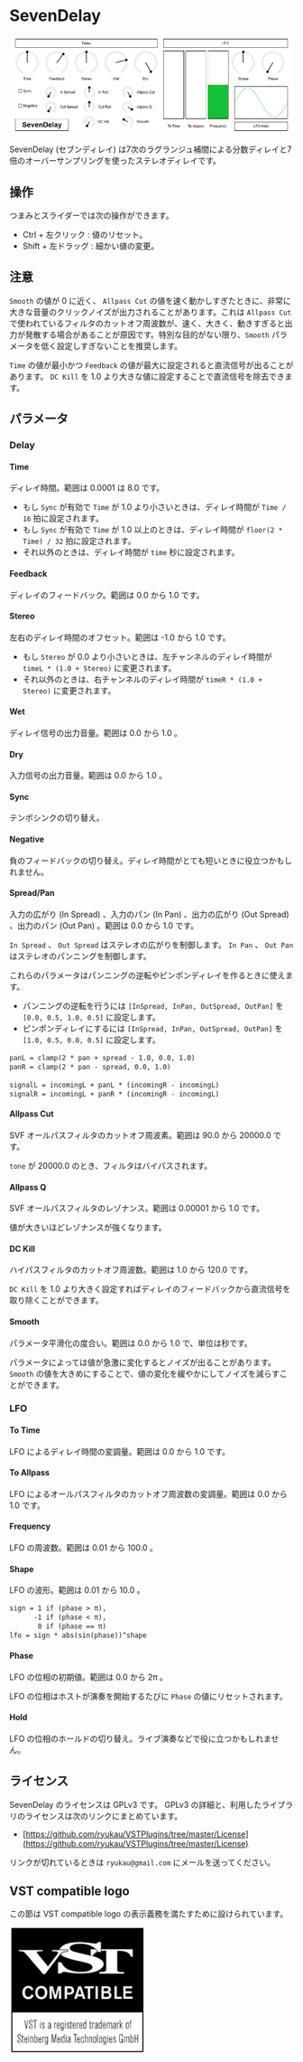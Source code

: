# SevenDelay

![](img/sevendelay.png)

SevenDelay (セブンディレイ) は7次のラグランジュ補間による分数ディレイと7倍のオーバーサンプリングを使ったステレオディレイです。

## 操作
つまみとスライダーでは次の操作ができます。

- Ctrl + 左クリック : 値のリセット。
- Shift + 左ドラッグ : 細かい値の変更。

## 注意
`Smooth` の値が 0 に近く、 `Allpass Cut` の値を速く動かしすぎたときに、非常に大きな音量のクリックノイズが出力されることがあります。これは `Allpass Cut` で使われているフィルタのカットオフ周波数が、速く、大きく、動きすぎると出力が発散する場合があることが原因です。特別な目的がない限り、`Smooth` パラメータを低く設定しすぎないことを推奨します。

`Time` の値が最小かつ `Feedback` の値が最大に設定されると直流信号が出ることがあります。 `DC Kill` を 1.0 より大きな値に設定することで直流信号を除去できます。

## パラメータ
### Delay
#### Time
ディレイ時間。範囲は 0.0001 は 8.0 です。

- もし `Sync` が有効で `Time` が 1.0 より小さいときは、ディレイ時間が `Time / 16` 拍に設定されます。
- もし `Sync` が有効で `Time` が 1.0 以上のときは、ディレイ時間が `floor(2 * Time) / 32` 拍に設定されます。
- それ以外のときは、ディレイ時間が `time` 秒に設定されます。

#### Feedback
ディレイのフィードバック。範囲は 0.0 から 1.0 です。

#### Stereo
左右のディレイ時間のオフセット。範囲は -1.0 から 1.0 です。

- もし `Stereo` が 0.0 より小さいときは、左チャンネルのディレイ時間が `timeL * (1.0 + Stereo)` に変更されます。
- それ以外のときは、右チャンネルのディレイ時間が `timeR * (1.0 + Stereo)` に変更されます。

#### Wet
ディレイ信号の出力音量。範囲は 0.0 から 1.0 。

#### Dry
入力信号の出力音量。範囲は 0.0 から 1.0 。

#### Sync
テンポシンクの切り替え。

#### Negative
負のフィードバックの切り替え。ディレイ時間がとても短いときに役立つかもしれません。

#### Spread/Pan
入力の広がり (In Spread) 、入力のパン (In Pan) 、出力の広がり (Out Spread) 、出力のパン (Out Pan) 。範囲は 0.0 から 1.0 です。

`In Spread` 、 `Out Spread` はステレオの広がりを制御します。 `In Pan` 、 `Out Pan` はステレオのパンニングを制御します。

これらのパラメータはパンニングの逆転やピンポンディレイを作るときに使えます。

- パンニングの逆転を行うには `[InSpread, InPan, OutSpread, OutPan]` を `[0.0, 0.5, 1.0, 0.5]` に設定します。
- ピンポンディレイにするには `[InSpread, InPan, OutSpread, OutPan]` を `[1.0, 0.5, 0.0, 0.5]` に設定します。

```
panL = clamp(2 * pan + spread - 1.0, 0.0, 1.0)
panR = clamp(2 * pan - spread, 0.0, 1.0)

signalL = incomingL + panL * (incomingR - incomingL)
signalR = incomingL + panR * (incomingR - incomingL)
```

#### Allpass Cut
SVF オールパスフィルタのカットオフ周波素。範囲は 90.0 から 20000.0 です。

`tone` が 20000.0 のとき、フィルタはバイパスされます。

#### Allpass Q
SVF オールパスフィルタのレゾナンス。範囲は 0.00001 から 1.0 です。

値が大きいほどレゾナンスが強くなります。

#### DC Kill
ハイパスフィルタのカットオフ周波数。範囲は 1.0 から 120.0 です。

`DC Kill` を 1.0 より大きく設定すればディレイのフィードバックから直流信号を取り除くことができます。

#### Smooth
パラメータ平滑化の度合い。範囲は 0.0 から 1.0 で、単位は秒です。

パラメータによっては値が急激に変化するとノイズが出ることがあります。 `Smooth` の値を大きめにすることで、値の変化を緩やかにしてノイズを減らすことができます。

### LFO
#### To Time
LFO によるディレイ時間の変調量。範囲は 0.0 から 1.0 です。

#### To Allpass
LFO によるオールパスフィルタのカットオフ周波数の変調量。範囲は 0.0 から 1.0 です。

#### Frequency
LFO の周波数。範囲は 0.01 から 100.0 。

#### Shape
LFO の波形。範囲は 0.01 から 10.0 。

```
sign = 1 if (phase > π),
      -1 if (phase < π),
       0 if (phase == π)
lfo = sign * abs(sin(phase))^shape
```

#### Phase
LFO の位相の初期値。範囲は 0.0 から 2π 。

LFO の位相はホストが演奏を開始するたびに `Phase` の値にリセットされます。

#### Hold
LFO の位相のホールドの切り替え。ライブ演奏などで役に立つかもしれません。

## ライセンス
SevenDelay のライセンスは GPLv3 です。 GPLv3 の詳細と、利用したライブラリのライセンスは次のリンクにまとめています。

- [https://github.com/ryukau/VSTPlugins/tree/master/License](https://github.com/ryukau/VSTPlugins/tree/master/License)

リンクが切れているときは `ryukau@gmail.com` にメールを送ってください。

## VST compatible logo
この節は VST compatible logo の表示義務を満たすために設けられています。

<img src="img/VST_Compatible_Logo_Steinberg_with_TM.svg" alt="The VST compatible logo. VST is a trademark of Steinberg Media Technologies GmbH, registered in Europe and other countries." width="240">
